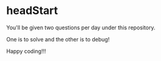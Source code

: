 # headStart

You'll be given two questions per day under this repository.

One is to solve and the other is to debug!

Happy coding!!!
